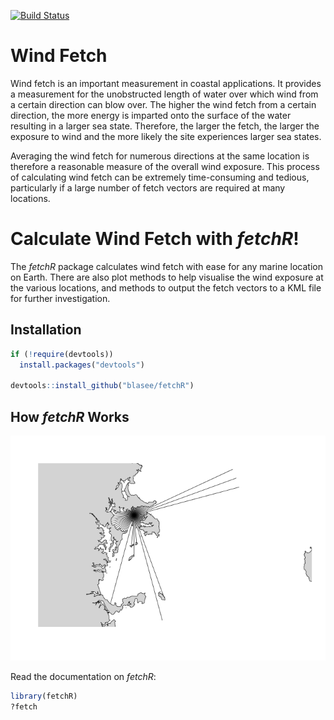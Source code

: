 <!-- README.md is generated from README.Rmd. Please edit that file -->
[![Build Status](https://travis-ci.org/blasee/fetchR.svg)](https://travis-ci.org/blasee/fetchR)

Wind Fetch
==========

Wind fetch is an important measurement in coastal applications. It provides a measurement for the unobstructed length of water over which wind from a certain direction can blow over. The higher the wind fetch from a certain direction, the more energy is imparted onto the surface of the water resulting in a larger sea state. Therefore, the larger the fetch, the larger the exposure to wind and the more likely the site experiences larger sea states.

Averaging the wind fetch for numerous directions at the same location is therefore a reasonable measure of the overall wind exposure. This process of calculating wind fetch can be extremely time-consuming and tedious, particularly if a large number of fetch vectors are required at many locations.

Calculate Wind Fetch with *fetchR*!
===================================

The *fetchR* package calculates wind fetch with ease for any marine location on Earth. There are also plot methods to help visualise the wind exposure at the various locations, and methods to output the fetch vectors to a KML file for further investigation.

Installation
------------

``` r
if (!require(devtools))
  install.packages("devtools")

devtools::install_github("blasee/fetchR")
```

How *fetchR* Works
------------------

![default fetch plot](./figures/fetch_plot.png)

Read the documentation on *fetchR*:

``` r
library(fetchR)
?fetch
```
